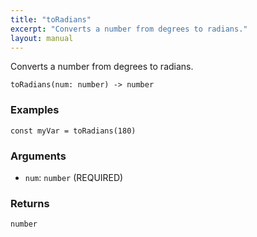 ```yaml
---
title: "toRadians"
excerpt: "Converts a number from degrees to radians."
layout: manual
---
```


Converts a number from degrees to radians.



```
toRadians(num: number) -> number
```

### Examples

```kcl
const myVar = toRadians(180)
```

### Arguments

* `num`: `number` (REQUIRED)

### Returns

`number`



